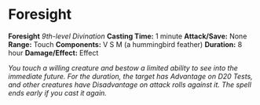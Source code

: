 # Foresight

**Foresight**
_9th-level Divination_
**Casting Time:** 1 minute
**Attack/Save:** None
**Range:** Touch
**Components:** V S M (a hummingbird feather)
**Duration:** 8 hour
**Damage/Effect:** Effect

*You touch a willing creature and bestow a limited ability to see into the immediate future. For the duration, the target has Advantage on D20 Tests, and other creatures have Disadvantage on attack rolls against it. The spell ends early if you cast it again.*